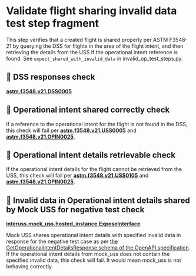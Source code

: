# Validate flight sharing invalid data test step fragment

This step verifies that a created flight is shared properly per ASTM F3548-21 by querying the DSS for flights in the area of the flight intent, and then retrieving the details from the USS if the operational intent reference is found.  See `expect_shared_with_invalid_data` in invalid_op_test_steps.py.

## 🛑 DSS responses check

**[astm.f3548.v21.DSS0005](../../../../../requirements/astm/f3548/v21.md)**

## 🛑 Operational intent shared correctly check

If a reference to the operational intent for the flight is not found in the DSS, this check will fail per **[astm.f3548.v21.USS0005](../../../../../requirements/astm/f3548/v21.md)** and **[astm.f3548.v21.OPIN0025](../../../../../requirements/astm/f3548/v21.md)**.

## 🛑 Operational intent details retrievable check

If the operational intent details for the flight cannot be retrieved from the USS, this check will fail per **[astm.f3548.v21.USS0105](../../../../../requirements/astm/f3548/v21.md)** and **[astm.f3548.v21.OPIN0025](../../../../../requirements/astm/f3548/v21.md)**.

## 🛑 Invalid data in Operational intent details shared by Mock USS for negative test check

**[interuss.mock_uss.hosted_instance.ExposeInterface](../../../../../requirements/interuss/mock_uss/hosted_instance.md)**.

Mock USS shares operational intent details with specified invalid data in response for the negative test case as per
[the GetOperationalIntentDetailsResponse schema of the OpenAPI specification](https://github.com/astm-utm/Protocol/blob/v1.0.0/utm.yaml#L1120).
If the operational intent details from mock_uss does not contain the specified invalid data, this check will fail.
It would mean mock_uss is not behaving correctly.

